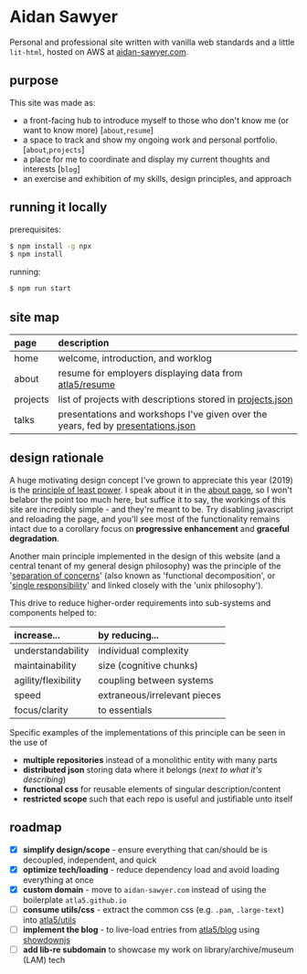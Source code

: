 # Aidan Sawyer

Personal and professional site written with vanilla web standards and a little `lit-html`, hosted on AWS at [aidan-sawyer.com](http://aidan-sawyer.com/).

## purpose
This site was made as:
- a front-facing hub to introduce myself to those who don't know me (or want to know more) [`about`,`resume`]
- a space to track and show my ongoing work and personal portfolio. [`about`,`projects`]
- a place for me to coordinate and display my current thoughts and interests [`blog`]
- an exercise and exhibition of my skills, design principles, and approach

## running it locally

prerequisites:
```bash 
$ npm install -g npx
$ npm install
```

running:
```bash
$ npm run start
```

## site map

|page|description|
|:---|:---------|
|home|welcome, introduction, and worklog|
|about|resume for employers displaying data from [atla5/resume](https://github.com/atla5/resume/)|
|projects|list of projects with descriptions stored in [projects.json](https://github.com/atla5/resume/blob/master/data/projects.json)|
|talks|presentations and workshops I've given over the years, fed by [presentations.json](https://github.com/atla5/resume/blob/master/data/presentations.json)|


## design rationale

A huge motivating design concept I've grown to appreciate this year (2019) is the 
  [principle of least power](https://github.com/bulib/bulib-wc/wiki/Principle-of-Least-Power). 
  I speak about it in the [about page](https://aidan-saywer.com/), so I won't belabor the point too much here, 
  but suffice it to say, the workings of this site are incredibly simple - and they're meant to be. Try disabling
  javascript and reloading the page, and you'll see most of the functionality remains 
  intact due to a corollary focus on **progressive enhancement** and **graceful degradation**. 

Another main principle implemented in the design of this website (and a central tenant of 
  my general design philosophy) was the principle of the 
  '[separation of concerns](https://effectivesoftwaredesign.com/2012/02/05/separation-of-concerns/)'
  (also known as 'functional decomposition', or '[single responsibility](http://www.oodesign.com/single-responsibility-principle.html)'
  and linked closely with the 'unix philosophy').

  
This drive to reduce higher-order requirements into sub-systems and components helped to:
 
| increase... | by reducing...|
|:--------|:----------|
| understandability | individual complexity |
| maintainability | size (cognitive chunks) |
| agility/flexibility | coupling between systems |
| speed | extraneous/irrelevant pieces |
| focus/clarity | to essentials |

Specific examples of the implementations of this principle can be seen in the use of 
- **multiple repositories** instead of a monolithic entity with many parts
- **distributed json** storing data where it belongs (_next to what it's describing_)
- **functional css** for reusable elements of singular description/content
- **restricted scope** such that each repo is useful and justifiable unto itself

## roadmap

- [x] **simplify design/scope** - ensure everything that can/should be is decoupled, independent, and quick
- [x] **optimize tech/loading** - reduce dependency load and avoid loading everything at once 
- [x] **custom domain** - move to `aidan-sawyer.com` instead of using the boilerplate `atla5.github.io`
- [ ] **consume utils/css** - extract the common css (e.g. `.pam`, `.large-text`) into [atla5/utils](https://github.com/atla5/utils)
- [ ] **implement the blog** - to live-load entries from [atla5/blog](https://github.com/atla5/blog) using [showdownjs](https://github.com/showdownjs/showdown)
- [ ] **add lib-re subdomain** to showcase my work on library/archive/museum (LAM) tech
